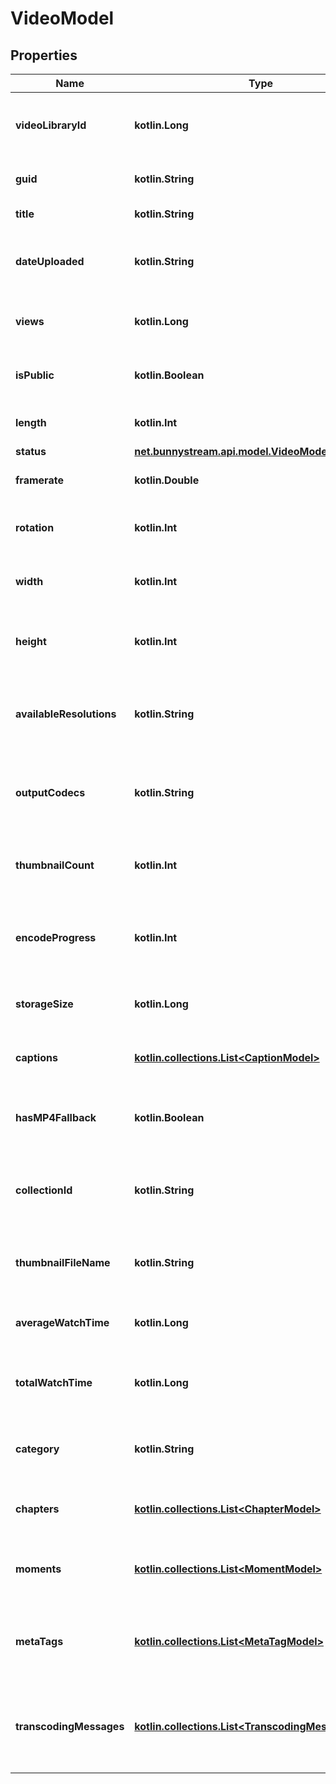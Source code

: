 
# VideoModel

## Properties
| Name | Type | Description | Notes |
| ------------ | ------------- | ------------- | ------------- |
| **videoLibraryId** | **kotlin.Long** | The ID of the video library that the video belongs to. |  [optional] |
| **guid** | **kotlin.String** | The unique identifier of the video. |  [optional] |
| **title** | **kotlin.String** | The title of the video. |  [optional] |
| **dateUploaded** | **kotlin.String** | The date and time when the video was uploaded. |  [optional] |
| **views** | **kotlin.Long** | The number of views the video has received. |  [optional] |
| **isPublic** | **kotlin.Boolean** | Determines if the video is publicly accessible. |  [optional] |
| **length** | **kotlin.Int** | The duration of the video in seconds. |  [optional] |
| **status** | [**net.bunnystream.api.model.VideoModelStatus**](VideoModelStatus.md) |  |  [optional] |
| **framerate** | **kotlin.Double** | The framerate of the video. |  [optional] |
| **rotation** | **kotlin.Int** | The rotation (in degrees) of the video if applicable. |  [optional] |
| **width** | **kotlin.Int** | The width of the original video in pixels. |  [optional] |
| **height** | **kotlin.Int** | The height of the original video in pixels. |  [optional] |
| **availableResolutions** | **kotlin.String** | A comma-separated list of resolutions available for the video. |  [optional] |
| **outputCodecs** | **kotlin.String** | A comma-separated list of output codecs used for video encoding. |  [optional] |
| **thumbnailCount** | **kotlin.Int** | The number of thumbnails generated for the video. |  [optional] |
| **encodeProgress** | **kotlin.Int** | The current encoding progress of the video as a percentage. |  [optional] |
| **storageSize** | **kotlin.Long** | The total storage size of the video file in bytes. |  [optional] |
| **captions** | [**kotlin.collections.List&lt;CaptionModel&gt;**](CaptionModel.md) | A list of captions available for the video. |  [optional] |
| **hasMP4Fallback** | **kotlin.Boolean** | Indicates if MP4 fallback files are available for the video. |  [optional] |
| **collectionId** | **kotlin.String** | The identifier of the collection that the video belongs to. |  [optional] |
| **thumbnailFileName** | **kotlin.String** | The file name of the thumbnail stored on the server. |  [optional] |
| **averageWatchTime** | **kotlin.Long** | The average watch time of the video in seconds. |  [optional] |
| **totalWatchTime** | **kotlin.Long** | The total accumulated watch time of the video in seconds. |  [optional] |
| **category** | **kotlin.String** | The automatically detected category of the video. |  [optional] |
| **chapters** | [**kotlin.collections.List&lt;ChapterModel&gt;**](ChapterModel.md) | A list of chapters within the video. |  [optional] |
| **moments** | [**kotlin.collections.List&lt;MomentModel&gt;**](MomentModel.md) | A list of significant moments or events in the video. |  [optional] |
| **metaTags** | [**kotlin.collections.List&lt;MetaTagModel&gt;**](MetaTagModel.md) | A list of metadata tags associated with the video. |  [optional] |
| **transcodingMessages** | [**kotlin.collections.List&lt;TranscodingMessageModel&gt;**](TranscodingMessageModel.md) | Messages generated during transcoding that indicate warnings or errors. |  [optional] |




